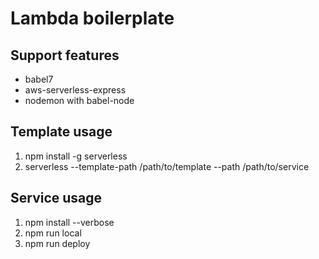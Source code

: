 # Lambda boilerplate

## Support features

* babel7
* aws-serverless-express
* nodemon with babel-node

## Template usage

1. npm install -g serverless
1. serverless --template-path /path/to/template --path /path/to/service

## Service usage

1. npm install --verbose
1. npm run local
1. npm run deploy 

